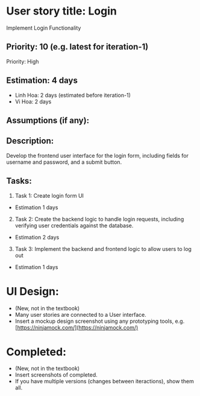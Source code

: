 # User story title: Login
Implement Login Functionality


## Priority: 10 (e.g. latest for iteration-1)
Priority: High

## Estimation: 4 days
* Linh Hoa: 2 days (estimated before iteration-1)
* Vi Hoa: 2 days

## Assumptions (if any):

## Description: 
Develop the frontend user interface for the login form, including fields for username and password, and a submit button.

## Tasks:
1. Task 1: Create login form UI 
- Estimation 1 days

2. Task 2: Create the backend logic to handle login requests, including verifying user credentials against the database.
- Estimation 2 days

3. Task 3: Implement the backend and frontend logic to allow users to log out
- Estimation 1 days

# UI Design:
* (New, not in the textbook) 
* Many user stories are connected to a User interface.
* Insert a mockup design screenshot using any prototyping tools, e.g. [https://ninjamock.com/](https://ninjamock.com/)

# Completed:
* (New, not in the textbook) 
* Insert screenshots of completed. 
* If you have multiple versions (changes between iteractions), show them all.


